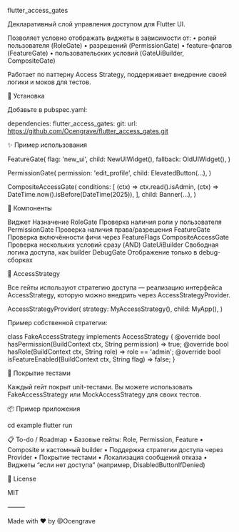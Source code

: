 flutter_access_gates

Декларативный слой управления доступом для Flutter UI.

Позволяет условно отображать виджеты в зависимости от:
	•	ролей пользователя (RoleGate)
	•	разрешений (PermissionGate)
	•	feature-флагов (FeatureGate)
	•	пользовательских условий (GateUiBuilder, CompositeGate)

Работает по паттерну Access Strategy, поддерживает внедрение своей логики и моков для тестов.

🚀 Установка

Добавьте в pubspec.yaml:

dependencies:
  flutter_access_gates:
    git:
      url: https://github.com/Ocengrave/flutter_access_gates.git

✨ Пример использования

FeatureGate(
  flag: 'new_ui',
  child: NewUIWidget(),
  fallback: OldUIWidget(),
)

PermissionGate(
  permission: 'edit_profile',
  child: ElevatedButton(...),
)

CompositeAccessGate(
  conditions: [
    (ctx) => ctx.read<Session>().isAdmin,
    (ctx) => DateTime.now().isBefore(DateTime(2025)),
  ],
  child: Banner(...),
)

🧱 Компоненты

Виджет	Назначение
RoleGate	Проверка наличия роли у пользователя
PermissionGate	Проверка наличия права/разрешения
FeatureGate	Проверка включённости фичи через FeatureFlags
CompositeAccessGate	Проверка нескольких условий сразу (AND)
GateUiBuilder	Свободная логика доступа, как builder
DebugGate	Отображение только в debug-сборках

🧠 AccessStrategy

Все гейты используют стратегию доступа — реализацию интерфейса AccessStrategy, которую можно внедрить через AccessStrategyProvider.

AccessStrategyProvider(
  strategy: MyAccessStrategy(),
  child: MyApp(),
)

Пример собственной стратегии:

class FakeAccessStrategy implements AccessStrategy {
  @override
  bool hasPermission(BuildContext ctx, String permission) => true;
  @override
  bool hasRole(BuildContext ctx, String role) => role == 'admin';
  @override
  bool isFeatureEnabled(BuildContext ctx, String flag) => false;
}

🧪 Покрытие тестами

Каждый гейт покрыт unit-тестами. Вы можете использовать FakeAccessStrategy или MockAccessStrategy для своих тестов.

📦 Пример приложения

cd example
flutter run

📋 To-do / Roadmap
	•	Базовые гейты: Role, Permission, Feature
	•	Composite и кастомный builder
	•	Поддержка стратегии доступа через Provider
	•	Покрытие тестами
	•	Локализация сообщений отказа
	•	Виджеты “если нет доступа” (например, DisabledButtonIfDenied)

🧾 License

MIT

⸻

Made with ❤️ by @Ocengrave
